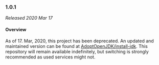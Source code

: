 ### 1.0.1

_Released 2020 Mar 17_

#### Overview

As of 17. Mar, 2020, this project has been deprecated. An updated and
maintained version can be found at [AdoptOpenJDK/install-jdk](https://github.com/AdoptOpenJDK/install-jdk).
This repository will remain available indefinitely, but switching is strongly
recommended as used services might not.